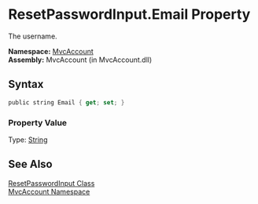 ResetPasswordInput.Email Property
=================================
The username.

**Namespace:** [MvcAccount][1]  
**Assembly:** MvcAccount (in MvcAccount.dll)

Syntax
------

```csharp
public string Email { get; set; }
```

### Property Value
Type: [String][2]

See Also
--------
[ResetPasswordInput Class][3]  
[MvcAccount Namespace][1]  

[1]: ../README.md
[2]: http://msdn.microsoft.com/en-us/library/s1wwdcbf
[3]: README.md